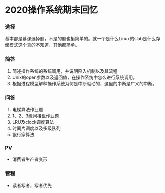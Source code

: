 # 2020操作系统期末回忆

### 选择

基本都是慕课选择题，不是的题也挺简单的。就一个是什么Linux的slab是什么存储模式这个真的不知道，其他都简单。

### 简答

1. 简述操作系统的系统调用，并说明陷入机制以及其流程
2. Unix的open参数以及返回值，在操作系统中怎么进行系统调用。
3. 根据进程模型解释操作系统为何是中断驱动的，这里的中断是广义的中断。

### 问答

1. 电梯算法作业题
2. 1、2、3级间接盘作业题
3. LRU及clock调度算法
4. 时间片调度以及多级队列
5. 银行家算法

### PV

+ 消费者生产者变形

### 管程

+ 读者写者，写者优先